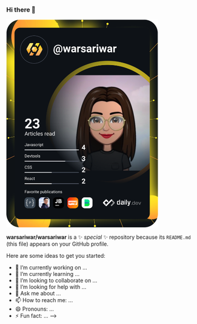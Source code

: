 ### Hi there 👋
<a href="https://app.daily.dev/DailyDevTips"><img src="https://github.com/warsariwar/warsariwar/blob/master/devcard.svg" width="400" alt="War SariWar's Dev Card"/></a>

**warsariwar/warsariwar** is a ✨ _special_ ✨ repository because its `README.md` (this file) appears on your GitHub profile.

Here are some ideas to get you started:

- 🔭 I’m currently working on ...
- 🌱 I’m currently learning ...
- 👯 I’m looking to collaborate on ...
- 🤔 I’m looking for help with ...
- 💬 Ask me about ...
- 📫 How to reach me: ...
- 😄 Pronouns: ...
- ⚡ Fun fact: ...
-->
